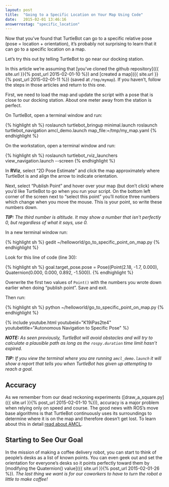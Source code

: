 ```yaml
---
layout: post
title:  "Going to a Specific Location on Your Map Using Code"
date:   2015-02-01 13:46:16
answerrostag: "specific_location"
---
```


Now that you’ve found that TurtleBot can go to a specific relative pose (pose = location + orientation), it’s probably not surprising to learn that it can go to a specific location on a map.

Let’s try this out by telling TurtleBot to go near our docking station.

In this article we’re assuming that [you’ve cloned the github repository]({{ site.url }}{% post_url 2015-02-01-10 %}) and [created a map]({{ site.url }}{% post_url 2015-02-01-11 %}) (saved at `/tmp/mymap`). If you haven’t, follow the steps in those articles and return to this one.

First, we need to load the map and update the script with a pose that is close to our docking station. About one meter away from the station is perfect.

On TurtleBot, open a terminal window and run:

{% highlight sh %}
roslaunch turtlebot_bringup minimal.launch
roslaunch turtlebot_navigation amcl_demo.launch map_file:=/tmp/my_map.yaml
{% endhighlight %}

On the workstation, open a terminal window and run:

{% highlight sh %}
roslaunch turtlebot_rviz_launchers view_navigation.launch --screen
{% endhighlight %}

In **RViz**, select “2D Pose Estimate” and click the map approximately where TurtleBot is and align the arrow to indicate orientation.

Next, select “Publish Point” and hover over your map (but don’t click) where you’d like TurtleBot to go when you run your script. On the bottom left corner of the screen next to “select this point” you’ll notice three numbers which change when you move the mouse. This is your point, so write these numbers down.

***TIP:** The third number is altitude. It may show a number that isn't perfectly 0, but regardless of what it says, use 0.*

In a new terminal window run:

{% highlight sh %}
gedit ~/helloworld/go_to_specific_point_on_map.py
{% endhighlight %}

Look for this line of code (line 30):

{% highlight sh %}
goal.target_pose.pose = Pose((Point(2.18, -1.7, 0.000), Quaternion(0.000, 0.000, 0.892, -1.500)).
{% endhighlight %}

Overwrite the first two values of `Point()` with the numbers you wrote down earlier when doing “publish point”. Save and exit.

Then run:

{% highlight sh %}
python ~/helloworld/go_to_specific_point_on_map.py
{% endhighlight %}

{% include youtube.html youtubeid="K19iPas2te4" youtubetitle="Autonomous Navigation to Specific Pose" %}

***NOTE:** As seen previously, TurtleBot will avoid obstacles and will try to calculate a plausible path as long as the `rospy.duration` time limit hasn’t expired.*

***TIP:** If you view the terminal where you are running `amcl_demo.launch` it will show a report that tells you when TurtleBot has given up attempting to reach a goal.*

## Accuracy

As we remember from our dead reckoning experiments ([draw_a_square.py]({{ site.url }}{% post_url 2015-02-01-10 %})), accuracy is a major problem when relying only on speed and course. The good news with ROS’s move base algorithms is that TurtleBot continuously uses its surroundings to determine where it is on the map and therefore doesn’t get lost. To learn about this in detail [read about AMCL](http://wiki.ros.org/amcl).

## Starting to See Our Goal

In the mission of making a coffee delivery robot, you can start to think of people’s desks as a list of known points. You can even geek out and set the orientation for everyone’s desks so it points perfectly toward them by [modifying the Quaternion() value]({{ site.url }}{% post_url 2015-02-01-26 %}). *The last thing we want is for our coworkers to have to turn the robot a little to make coffee!*
